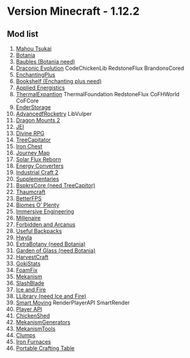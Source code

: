 
# **Version Minecraft - 1.12.2**
## Mod list

1.  [Mahou Tsukai](https://minecraft-inside.ru/mods/135058-mahou-tsukai.html)
2.  [Botania](https://minecraft-inside.ru/mods/9729-botania-mod.html)
3.  [Baubles (Botania need)](https://minecraft-inside.ru/mods/11946-baubles.html)
4.  [Draconic Evolution](https://minecraft-inside.ru/mods/10662-raconic-evolution-mod.html)
 CodeChickenLib
 RedstoneFlux 
 BrandonsCored
5.  [EnchantingPlus](https://minecraft-inside.ru/mods/9934-enchanting-plus-mod.html)
6.  [Bookshelf (Enchanting plus need)](https://minecraft-inside.ru/mods/22154-bookshelf.html)
7. [Applied Energistics]( https://minecraft-inside.ru/mods/11203-applied-energistics-2-mod.html)
8. [ThermalExpantion](https://minecraft-inside.ru/mods/16709-thermal-expansion.html)
 ThermalFoundation 
 RedstoneFlux 
 CoFHWorld 
 CoFCore 
9. [EnderStorage](https://minecraft-inside.ru/mods/10363-ender-storage-mod.html)
10. [AdvancedfRocketry](https://minecraft-inside.ru/mods/41585-advanced-rocketry.html)
 LibVulper 
11. [Dragon Mounts 2](https://minecraft-inside.ru/mods/76779-dragon-mounts-2.html) 
12. [JEI](https://minecraft-inside.ru/mods/24358-just-enough-items.html) 
13. [Divine RPG](https://minecraft-inside.ru/mods/9453-divine-rpg-mod.html)
14. [TreeCapitator](https://minecraft-inside.ru/mods/9042-tree-capitator-mod.html)
15. [Iron Chest](https://minecraft-inside.ru/mods/9309-iron-chests-mod.html)
16. [Journey Map](https://minecraft-inside.ru/mods/9448-journeymap-mod.html) 
17. [Solar Flux Reborn](https://minecraft-inside.ru/mods/47907-solar-flux-reborn.html)
18. [Energy Converters](https://minecraft-inside.ru/mods/52526-energy-converters.html)
19. [Industrial Craft 2](https://minecraft-inside.ru/mods/9559-industrial-craft-2-mod.html)
20. [Supplementaries](https://minecraft-inside.ru/mods/141350-supplementaries.html)
21. [BspkrsCore (need TreeCapitor)](https://minecraft-inside.ru/mods/9041-bspkrscore.html)
22. [Thaumcraft](https://minecraft-inside.ru/mods/9452-thaumcraft-mod.html)
23. [BetterFPS](https://minecraft-inside.ru/mods/14372-betterfps.html)
24. [Biomes O’ Plenty](https://minecraft-inside.ru/mods/9043-biomes-o-plenty-mod.html)
25. [Immersive Engineering](https://minecraft-inside.ru/mods/27783-immersive-engineering.html)
26. [Millenaire](https://minecraft-inside.ru/mods/9434-millenaire-mod.html) 
27. [Forbidden and Arcanus](https://minecraft-inside.ru/mods/93098-forbidden-and-arcanus.html)
28. [Useful Backpacks](https://minecraft-inside.ru/mods/79560-useful-backpacks.html)
29. [Hwyla](https://minecraft-inside.ru/mods/45372-hwyla.html)
30. [ExtraBotany (need Botania)](https://minecraft-inside.ru/mods/75474-extrabotany.html) 
31. [Garden of Glass (need Botania)](https://minecraft-inside.ru/mods/21364-garden-of-glass.html)
32. [HarvestCraft](https://minecraft-inside.ru/mods/10290-harvestcraft-mod.html) 
33. [GokiStats](https://minecraft-inside.ru/mods/74528-gokistats.html)
33. [FoamFix](https://minecraft-inside.ru/mods/76656-foamfix.html)
34. [Mekanism](https://minecraft-inside.ru/mods/45204-mekanism.html)
35. [SlashBlade](https://minecraft-inside.ru/mods/29209-slashblade.html) 
36. [Ice and Fire](https://minecraft-inside.ru/mods/50406-ice-and-fire.html) 
37. [LLibrary (need Ice and Fire)](https://minecraft-inside.ru/mods/24438-llibrary.html)
38. [Smart Moving](https://minecraft-inside.ru/mods/9474-smart-moving-mod.html) RenderPlayerAPI SmartRender
39. [Player API](https://minecraft-inside.ru/mods/13112-player-api.html)
40. [ChickenShed](https://www.geroncraft.ru/chickenshedcontinued/)
41. [MekanismGenerators](https://www.geroncraft.ru/mekanism-generators/)
42. [MekanismTools](https://www.geroncraft.ru/mekanism-tools/)
43. [Clumps](https://ru-minecraft.ru/mody-minecraft/48686-clumps-opyt-v-odnu-kapelku.html)
44. [Iron Furnaces](https://ru-minecraft.ru/mody-minecraft/48755-iron-furnaces-unikalnye-pechki.html)
45. [Portable Crafting Table](https://ru-minecraft.ru/mody-minecraft/30958-portable-crafting-table.html)
